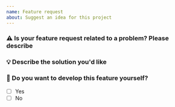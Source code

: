 ```yaml
---
name: Feature request
about: Suggest an idea for this project
---
```


### ⚠️ Is your feature request related to a problem? Please describe
<!-- A clear and concise description of what the problem is. Ex. I'm always frustrated when [...] -->

### 💡 Describe the solution you'd like
<!-- A clear and concise description of what you want to happen. -->

### 🤚 Do you want to develop this feature yourself?
<!-- Put an `x` symbol into braces of desired choice. -->
- [ ] Yes
- [ ] No
